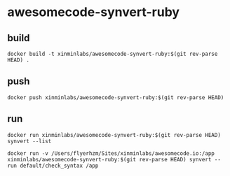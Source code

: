 # awesomecode-synvert-ruby

## build

```
docker build -t xinminlabs/awesomecode-synvert-ruby:$(git rev-parse HEAD) .
```

## push

```
docker push xinminlabs/awesomecode-synvert-ruby:$(git rev-parse HEAD)
```

## run

```
docker run xinminlabs/awesomecode-synvert-ruby:$(git rev-parse HEAD) synvert --list

docker run -v /Users/flyerhzm/Sites/xinminlabs/awesomecode.io:/app xinminlabs/awesomecode-synvert-ruby:$(git rev-parse HEAD) synvert --run default/check_syntax /app
```
